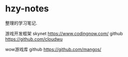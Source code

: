 # hzy-notes
整理的学习笔记.

游戏开发框架 skynet 
https://www.codingnow.com/ 
github https://github.com/cloudwu

wow游戏库
github https://github.com/mangos/

